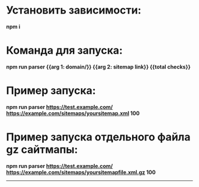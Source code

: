# Установить зависимости: 
__npm i__
# Команда для запуска: 
__npm run parser {{arg 1: domain/}} {{arg 2: sitemap link}} {{total checks}}__
# Пример запуска: 
__npm run parser https://test.example.com/ https://example.com/sitemaps/yoursitemap.xml 100__
# Пример запуска отдельного файла gz сайтмапы:
__npm run parser https://test.example.com/ https://example.com/sitemaps/yoursitemapfile.xml.gz 100__

-----
